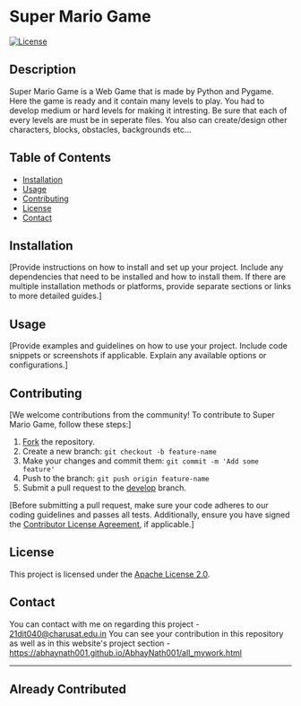 # Super Mario Game

[![License](https://img.shields.io/badge/License-Apache%202.0-blue.svg)](LICENSE)

## Description

Super Mario Game is a Web Game that is made by Python and Pygame. Here the game is ready and it contain many levels to play. You had to develop medium or hard levels for making it intresting. Be sure that each of every levels are must be in seperate files. You also can create/design other characters, blocks, obstacles, backgrounds etc... 

## Table of Contents

- [Installation](#installation)
- [Usage](#usage)
- [Contributing](#contributing)
- [License](#license)
- [Contact](#contact)

## Installation

[Provide instructions on how to install and set up your project. Include any dependencies that need to be installed and how to install them. If there are multiple installation methods or platforms, provide separate sections or links to more detailed guides.]

## Usage

[Provide examples and guidelines on how to use your project. Include code snippets or screenshots if applicable. Explain any available options or configurations.]

## Contributing

[We welcome contributions from the community! To contribute to Super Mario Game, follow these steps:]

1. [Fork](https://github.com/your-username/your-repo/fork) the repository.
2. Create a new branch: `git checkout -b feature-name`
3. Make your changes and commit them: `git commit -m 'Add some feature'`
4. Push to the branch: `git push origin feature-name`
5. Submit a pull request to the [develop](https://github.com/your-username/your-repo/tree/develop) branch.

[Before submitting a pull request, make sure your code adheres to our coding guidelines and passes all tests. Additionally, ensure you have signed the [Contributor License Agreement](https://github.com/AbhayNath001/Contributing_AbhayNath/blob/master/CONTRIBUTING.md), if applicable.]

## License

This project is licensed under the [Apache License 2.0](LICENSE).

## Contact

You can contact with me on regarding this project - 21dit040@charusat.edu.in
You can see your contribution in this repository as well as in this website's project section - https://abhaynath001.github.io/AbhayNath001/all_mywork.html

---
## Already Contributed
